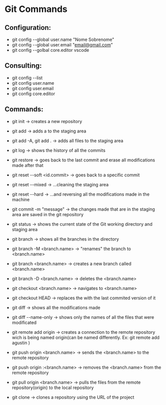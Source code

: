 # Git Commands

## Configuration:

- git config --global user.name "Nome Sobrenome"
- git config --global user.email "email@gmail.com"
- git config --golbal core.editor vscode 

## Consulting: 

- git config --list
- git config user.name
- git config user.email
- git config core.editor

## Commands:

- git init ->                                creates a new repository
- git add <file> ->                          adds a <file> to the staging area
- git add -A, git add . ->                   adds all files to the staging area
- git log ->                                 shows the history of all the commits
- git restore <file> ->                      goes back to the last commit and erase all modifications made after that 
   
- git reset --soft  <id.commit> ->           goes back to a specific commit
- git reset --mixed ->                       ...cleaning the staging area
- git reset --hard ->                        ...and reversing all the modifications made in the machine 

- git commit -m "message" ->                 the changes made that are in the staging area are saved in the git repository
- git status ->                              shows the current state of the Git working directory and staging area

- git branch ->                              shows all the branches in the directory
- git branch -M <branch.name> ->             "renames" the branch to <branch.name>
- git branch <branch.name> ->                creates a new branch called <branch.name>
- git branch -D <branch.name> ->             deletes the <branch.name>
- git checkout <branch.name> ->              navigates to <branch.name>

- git checkout HEAD <file> ->                replaces the <file> with the last commited version of it 

- git diff ->                                shows all the modifications made
- git diff --name-only ->                    shows only the names of all the files that were modificated

- git remote add origin <remote repo url> -> creates a connection to the remote repository wich is being named origin(can be named differently. Ex: git remote add agustin <remote repo url>)
   
- git push origin <branch.name> ->           sends the <branch.name> to the remote repository
- git push origin :<branch.name> ->          removes the <branch.name> from the remote repository

- git pull origin <branch.name> ->           pulls the files from the remote repository(origin) to the local repository

- git clone <URL> ->                         clones a repository using the URL of the project

